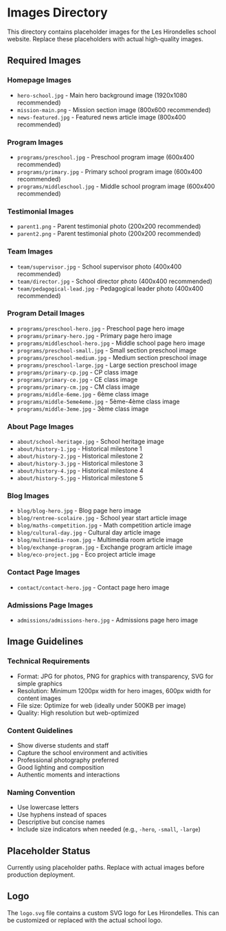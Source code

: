 # Images Directory

This directory contains placeholder images for the Les Hirondelles school website. Replace these placeholders with actual high-quality images.

## Required Images

### Homepage Images
- `hero-school.jpg` - Main hero background image (1920x1080 recommended)
- `mission-main.png` - Mission section image (800x600 recommended)
- `news-featured.jpg` - Featured news article image (800x400 recommended)

### Program Images
- `programs/preschool.jpg` - Preschool program image (600x400 recommended)
- `programs/primary.jpg` - Primary school program image (600x400 recommended)
- `programs/middleschool.jpg` - Middle school program image (600x400 recommended)

### Testimonial Images
- `parent1.png` - Parent testimonial photo (200x200 recommended)
- `parent2.png` - Parent testimonial photo (200x200 recommended)

### Team Images
- `team/supervisor.jpg` - School supervisor photo (400x400 recommended)
- `team/director.jpg` - School director photo (400x400 recommended)
- `team/pedagogical-lead.jpg` - Pedagogical leader photo (400x400 recommended)

### Program Detail Images
- `programs/preschool-hero.jpg` - Preschool page hero image
- `programs/primary-hero.jpg` - Primary page hero image
- `programs/middleschool-hero.jpg` - Middle school page hero image
- `programs/preschool-small.jpg` - Small section preschool image
- `programs/preschool-medium.jpg` - Medium section preschool image
- `programs/preschool-large.jpg` - Large section preschool image
- `programs/primary-cp.jpg` - CP class image
- `programs/primary-ce.jpg` - CE class image
- `programs/primary-cm.jpg` - CM class image
- `programs/middle-6eme.jpg` - 6ème class image
- `programs/middle-5eme4eme.jpg` - 5ème-4ème class image
- `programs/middle-3eme.jpg` - 3ème class image

### About Page Images
- `about/school-heritage.jpg` - School heritage image
- `about/history-1.jpg` - Historical milestone 1
- `about/history-2.jpg` - Historical milestone 2
- `about/history-3.jpg` - Historical milestone 3
- `about/history-4.jpg` - Historical milestone 4
- `about/history-5.jpg` - Historical milestone 5

### Blog Images
- `blog/blog-hero.jpg` - Blog page hero image
- `blog/rentree-scolaire.jpg` - School year start article image
- `blog/maths-competition.jpg` - Math competition article image
- `blog/cultural-day.jpg` - Cultural day article image
- `blog/multimedia-room.jpg` - Multimedia room article image
- `blog/exchange-program.jpg` - Exchange program article image
- `blog/eco-project.jpg` - Eco project article image

### Contact Page Images
- `contact/contact-hero.jpg` - Contact page hero image

### Admissions Page Images
- `admissions/admissions-hero.jpg` - Admissions page hero image

## Image Guidelines

### Technical Requirements
- Format: JPG for photos, PNG for graphics with transparency, SVG for simple graphics
- Resolution: Minimum 1200px width for hero images, 600px width for content images
- File size: Optimize for web (ideally under 500KB per image)
- Quality: High resolution but web-optimized

### Content Guidelines
- Show diverse students and staff
- Capture the school environment and activities
- Professional photography preferred
- Good lighting and composition
- Authentic moments and interactions

### Naming Convention
- Use lowercase letters
- Use hyphens instead of spaces
- Descriptive but concise names
- Include size indicators when needed (e.g., `-hero`, `-small`, `-large`)

## Placeholder Status

Currently using placeholder paths. Replace with actual images before production deployment.

## Logo

The `logo.svg` file contains a custom SVG logo for Les Hirondelles. This can be customized or replaced with the actual school logo.